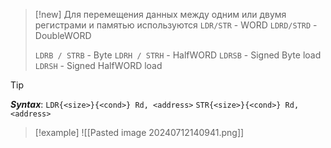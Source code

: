 
> [!new] 
> Для перемещения данных между одним или двумя регистрами и памятью используются
> `LDR/STR` - WORD
> `LDRD/STRD` - DoubleWORD
>
> `LDRB / STRB` - Byte
> `LDRH / STRH` - HalfWORD
> `LDRSB` - Signed Byte load
> `LDRSH` - Signed HalfWORD load

> [!tip] 
> ***Syntax***:
> `LDR{<size>}{<cond>} Rd, <address>`
> `STR{<size>}{<cond>} Rd, <address>`

> [!example] 
> ![[Pasted image 20240712140941.png]]


